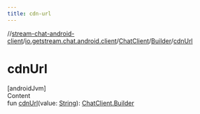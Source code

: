 ```yaml
---
title: cdn-url
---
```

//[stream-chat-android-client](../../../../index.md)/[io.getstream.chat.android.client](../../index.md)/[ChatClient](../index.md)/[Builder](index.md)/[cdnUrl](cdnUrl.md)



# cdnUrl  
[androidJvm]  
Content  
fun [cdnUrl](cdnUrl.md)(value: [String](https://kotlinlang.org/api/latest/jvm/stdlib/kotlin/-string/index.html)): [ChatClient.Builder](index.md)  



